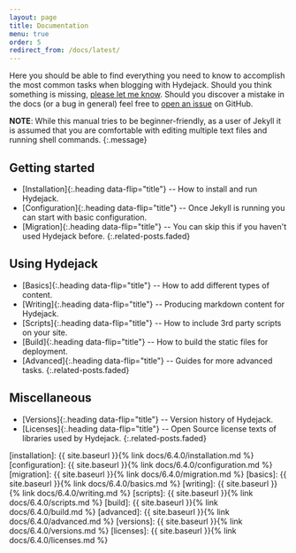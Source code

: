 ```yaml
---
layout: page
title: Documentation
menu: true
order: 5
redirect_from: /docs/latest/
---
```


Here you should be able to find everything you need to know to accomplish the most common tasks when blogging with Hydejack.
Should you think something is missing, [please let me know](mailto:f.klampfer@gmail.com).
Should you discover a mistake in the docs (or a bug in general) feel free to [open an issue](https://github.com/qwtel/hydejack/issues) on GitHub.

**NOTE**: While this manual tries to be beginner-friendly, as a user of Jekyll it is assumed that you are comfortable with editing multiple text files and running shell commands.
{:.message}

## Getting started
* [Installation]{:.heading data-flip="title"} -- How to install and run Hydejack.
* [Configuration]{:.heading data-flip="title"} -- Once Jekyll is running you can start with basic configuration.
* [Migration]{:.heading data-flip="title"} -- You can skip this if you haven't used Hydejack before.
{:.related-posts.faded}

## Using Hydejack
* [Basics]{:.heading data-flip="title"} -- How to add different types of content.
* [Writing]{:.heading data-flip="title"} -- Producing markdown content for Hydejack.
* [Scripts]{:.heading data-flip="title"} -- How to include 3rd party scripts on your site.
* [Build]{:.heading data-flip="title"} -- How to build the static files for deployment.
* [Advanced]{:.heading data-flip="title"} -- Guides for more advanced tasks.
{:.related-posts.faded}

## Miscellaneous
* [Versions]{:.heading data-flip="title"} -- Version history of Hydejack.
* [Licenses]{:.heading data-flip="title"} -- Open Source license texts of libraries used by Hydejack.
{:.related-posts.faded}

[installation]: {{ site.baseurl }}{% link docs/6.4.0/installation.md %}
[configuration]: {{ site.baseurl }}{% link docs/6.4.0/configuration.md %}
[migration]: {{ site.baseurl }}{% link docs/6.4.0/migration.md %}
[basics]: {{ site.baseurl }}{% link docs/6.4.0/basics.md %}
[writing]: {{ site.baseurl }}{% link docs/6.4.0/writing.md %}
[scripts]: {{ site.baseurl }}{% link docs/6.4.0/scripts.md %}
[build]: {{ site.baseurl }}{% link docs/6.4.0/build.md %}
[advanced]: {{ site.baseurl }}{% link docs/6.4.0/advanced.md %}
[versions]: {{ site.baseurl }}{% link docs/6.4.0/versions.md %}
[licenses]: {{ site.baseurl }}{% link docs/6.4.0/licenses.md %}
